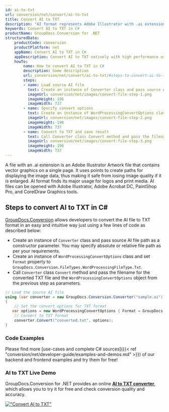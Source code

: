 ```yaml
---
id: ai-to-txt
url: conversion/net/convert/ai-to-txt
title: Convert AI to TXT
description: "AI format represents Adobe Illustrator with .ai extension. Learn how to convert AI to TXT file programmatically in C# language using GroupDocs.Conversion for .NET library."
keywords: Convert AI to TXT in C#
productName: GroupDocs.Conversion for .NET
structuredData:
    productCode: conversion
    productPlatform: net
    appName: Convert AI to TXT in C#
    appDescription: Convert AI to TXT natively with high performance using C# language and server side GroupDocs.Conversion for .NET APIs, without the use of any software like Microsoft or Open Office.
    howTo:
        name: How to convert AI to TXT in C# 
        description: Some description
        url: conversion/net/convert/ai-to-txt/#steps-to-convert-ai-to-txt-in-c
        steps:
        - name: Load source AI file 
          text: Create an instance of Converter class and pass source AI file path as a constructor parameter. You may specify absolute or relative file path as per your requirements. 
          imageUrl: conversion/net/images/convert-file-step-1.png
          imageHeight: 196
          imageWidth: 737
        - name: Specify convert options 
          text: Create an instance of WordProcessingConvertOptions class.
          imageUrl: conversion/net/images/convert-file-step-2.png
          imageHeight: 196
          imageWidth: 737
        - name: Convert to TXT and save result 
          text: Call Converter class Convert method and pass the filename for the converted HTML file and the WordProcessingConvertOptions object from the previous step as parameters.
          imageUrl: conversion/net/images/convert-file-step-3.png
          imageHeight: 196
          imageWidth: 737
---
```


A file with an .ai extension is an Adobe Illustrator Artwork file that contains vector graphics on a single page. It uses points to create paths for displaying the image data, thus making it safe from losing image quality if it is enlarged. AI format finds its major usage for logos and print media. AI files can be opened with Adobe Illustrator, Adobe Acrobat DC, PaintShop Pro, and CorelDraw Graphics tools.

## Steps to convert AI to TXT in C#

[GroupDocs.Conversion](https://products.groupdocs.com/conversion/net) allows developers to convert the AI file to TXT format in an easy and intuitive way just using a few lines of code as described below:

* Create an instance of `Converter` class and pass source AI file path as a constructor parameter. You may specify absolute or relative file path as per your requirements. 
* Create an instance of `WordProcessingConvertOptions` class and set `Format` property to `GroupDocs.Conversion.FileTypes.WordProcessingFileType.Txt`.
* Call `Converter` class `Convert` method and pass the filename for the converted TXT file and the `WordProcessingConvertOptions` object from the previous step as parameters.

```csharp
// Load the source AI file
using (var converter = new GroupDocs.Conversion.Converter("sample.ai"))
{
    // Set the convert options for TXT format
   var options = new WordProcessingConvertOptions { Format = GroupDocs.Conversion.FileTypes.WordProcessingFileType.Txt };
    // Convert to TXT format
    converter.Convert("converted.txt", options);
}
```

### Code Examples

Please find more [use-cases and complete C# sources]({{< ref "conversion/net/developer-guide/examples-and-demos.md" >}}) of our backend and frontend examples and try them for free!

### AI to TXT Live Demo

GroupDocs.Conversion for .NET provides an online [**AI to TXT converter**](https://products.groupdocs.app/conversion/ai-to-txt), which allows you to try it for free and check conversion quality and accuracy.

[!["Convert AI to TXT"](conversion/net/images/convert-to-txt/convert-ai-to-txt.png)](https://products.groupdocs.app/conversion/ai-to-txt)